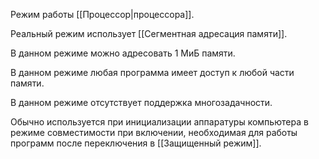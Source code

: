 Режим работы [[Процессор|процессора]].

Реальный режим использует [[Сегментная адресация памяти]].

В данном режиме можно адресовать 1 МиБ памяти.

В данном режиме любая программа имеет доступ к любой части памяти.

В данном режиме отсутствует поддержка многозадачности.

Обычно используется при инициализации аппаратуры компьютера в режиме совместимости при включении, необходимая для работы программ после переключения в [[Защищенный режим]].
